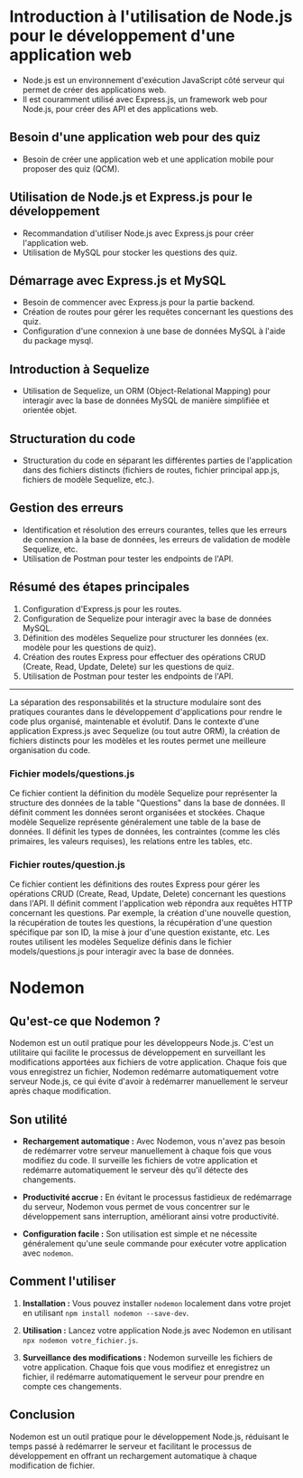 ﻿# Introduction à l'utilisation de Node.js pour le développement d'une application web

- Node.js est un environnement d'exécution JavaScript côté serveur qui permet de créer des applications web.
- Il est couramment utilisé avec Express.js, un framework web pour Node.js, pour créer des API et des applications web.

## Besoin d'une application web pour des quiz

- Besoin de créer une application web et une application mobile pour proposer des quiz (QCM).

## Utilisation de Node.js et Express.js pour le développement

- Recommandation d'utiliser Node.js avec Express.js pour créer l'application web.
- Utilisation de MySQL pour stocker les questions des quiz.

## Démarrage avec Express.js et MySQL

- Besoin de commencer avec Express.js pour la partie backend.
- Création de routes pour gérer les requêtes concernant les questions des quiz.
- Configuration d'une connexion à une base de données MySQL à l'aide du package mysql.

## Introduction à Sequelize

- Utilisation de Sequelize, un ORM (Object-Relational Mapping) pour interagir avec la base de données MySQL de manière simplifiée et orientée objet.

## Structuration du code

- Structuration du code en séparant les différentes parties de l'application dans des fichiers distincts (fichiers de routes, fichier principal app.js, fichiers de modèle Sequelize, etc.).

## Gestion des erreurs

- Identification et résolution des erreurs courantes, telles que les erreurs de connexion à la base de données, les erreurs de validation de modèle Sequelize, etc.
- Utilisation de Postman pour tester les endpoints de l'API.

## Résumé des étapes principales

1. Configuration d'Express.js pour les routes.
2. Configuration de Sequelize pour interagir avec la base de données MySQL.
3. Définition des modèles Sequelize pour structurer les données (ex. modèle pour les questions de quiz).
4. Création des routes Express pour effectuer des opérations CRUD (Create, Read, Update, Delete) sur les questions de quiz.
5. Utilisation de Postman pour tester les endpoints de l'API.

---

La séparation des responsabilités et la structure modulaire sont des pratiques courantes dans le développement d'applications pour rendre le code plus organisé, maintenable et évolutif. Dans le contexte d'une application Express.js avec Sequelize (ou tout autre ORM), la création de fichiers distincts pour les modèles et les routes permet une meilleure organisation du code.

### Fichier models/questions.js

Ce fichier contient la définition du modèle Sequelize pour représenter la structure des données de la table "Questions" dans la base de données. Il définit comment les données seront organisées et stockées. Chaque modèle Sequelize représente généralement une table de la base de données. Il définit les types de données, les contraintes (comme les clés primaires, les valeurs requises), les relations entre les tables, etc.

### Fichier routes/question.js

Ce fichier contient les définitions des routes Express pour gérer les opérations CRUD (Create, Read, Update, Delete) concernant les questions dans l'API. Il définit comment l'application web répondra aux requêtes HTTP concernant les questions. Par exemple, la création d'une nouvelle question, la récupération de toutes les questions, la récupération d'une question spécifique par son ID, la mise à jour d'une question existante, etc. Les routes utilisent les modèles Sequelize définis dans le fichier models/questions.js pour interagir avec la base de données.


# Nodemon

## Qu'est-ce que Nodemon ?

Nodemon est un outil pratique pour les développeurs Node.js. C'est un utilitaire qui facilite le processus de développement en surveillant les modifications apportées aux fichiers de votre application. Chaque fois que vous enregistrez un fichier, Nodemon redémarre automatiquement votre serveur Node.js, ce qui évite d'avoir à redémarrer manuellement le serveur après chaque modification.

## Son utilité

- **Rechargement automatique :** Avec Nodemon, vous n'avez pas besoin de redémarrer votre serveur manuellement à chaque fois que vous modifiez du code. Il surveille les fichiers de votre application et redémarre automatiquement le serveur dès qu'il détecte des changements.
  
- **Productivité accrue :** En évitant le processus fastidieux de redémarrage du serveur, Nodemon vous permet de vous concentrer sur le développement sans interruption, améliorant ainsi votre productivité.

- **Configuration facile :** Son utilisation est simple et ne nécessite généralement qu'une seule commande pour exécuter votre application avec `nodemon`.

## Comment l'utiliser

1. **Installation :** Vous pouvez installer `nodemon` localement dans votre projet en utilisant `npm install nodemon --save-dev`.
  
2. **Utilisation :** Lancez votre application Node.js avec Nodemon en utilisant `npx nodemon votre_fichier.js`.

3. **Surveillance des modifications :** Nodemon surveille les fichiers de votre application. Chaque fois que vous modifiez et enregistrez un fichier, il redémarre automatiquement le serveur pour prendre en compte ces changements.

## Conclusion

Nodemon est un outil pratique pour le développement Node.js, réduisant le temps passé à redémarrer le serveur et facilitant le processus de développement en offrant un rechargement automatique à chaque modification de fichier.
